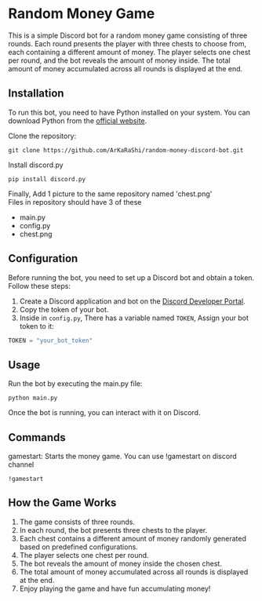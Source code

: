 # Random Money Game
This is a simple Discord bot for a random money game consisting of three rounds. Each round presents the player with three chests to choose from, each containing a different amount of money. The player selects one chest per round, and the bot reveals the amount of money inside. The total amount of money accumulated across all rounds is displayed at the end.

## Installation
To run this bot, you need to have Python installed on your system. You can download Python from the [official website](https://www.python.org/downloads/).

Clone the repository:
```
git clone https://github.com/ArKaRaShi/random-money-discord-bot.git
```
Install discord.py
```
pip install discord.py
```

Finally, Add 1 picture to the same repository named 'chest.png'  
Files in repository should have 3 of these
- main.py
- config.py
- chest.png

## Configuration

Before running the bot, you need to set up a Discord bot and obtain a token. Follow these steps:

1. Create a Discord application and bot on the [Discord Developer Portal](https://discord.com/developers/applications).
2. Copy the token of your bot.
3. Inside in `config.py`, There has a variable named `TOKEN`, Assign your bot token to it:
```python
TOKEN = "your_bot_token"
```

## Usage
Run the bot by executing the main.py file:
```
python main.py
```
Once the bot is running, you can interact with it on Discord.

## Commands
gamestart: Starts the money game.
You can use !gamestart on discord channel
```
!gamestart
```

## How the Game Works
1. The game consists of three rounds.
2. In each round, the bot presents three chests to the player.
3. Each chest contains a different amount of money randomly generated based on predefined configurations.
4. The player selects one chest per round.
5. The bot reveals the amount of money inside the chosen chest.
6. The total amount of money accumulated across all rounds is displayed at the end.
7. Enjoy playing the game and have fun accumulating money!
